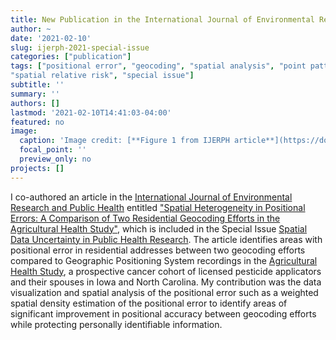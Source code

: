 ```yaml
---
title: New Publication in the International Journal of Environmental Research and Public Health
author: ~
date: '2021-02-10'
slug: ijerph-2021-special-issue
categories: ["publication"]
tags: ["positional error", "geocoding", "spatial analysis", "point pattern", "kernel density estimation", 
"spatial relative risk", "special issue"]
subtitle: ''
summary: ''
authors: []
lastmod: '2021-02-10T14:41:03-04:00'
featured: no
image:
  caption: 'Image credit: [**Figure 1 from IJERPH article**](https://doi.org/10.3390/ijerph18041637)'
  focal_point: ''
  preview_only: no
projects: []
---
```


I co-authored an article in the [International Journal of Environmental Research and Public Health](https://www.mdpi.com/journal/ijerph) entitled ["Spatial Heterogeneity in Positional Errors: A Comparison of Two Residential Geocoding Efforts in the Agricultural Health Study"](https://doi.org/10.3390/ijerph18041637), which is included in the Special Issue [Spatial Data Uncertainty in Public Health Research](https://www.mdpi.com/journal/ijerph/special_issues/Spatial_Uncertainty). The article identifies areas with positional error in residential addresses between two geocoding efforts compared to Geographic Positioning System recordings in the [Agricultural Health Study](https://aghealth.nih.gov/), a prospective cancer cohort of licensed pesticide applicators and their spouses in Iowa and North Carolina. My contribution was the data visualization and spatial analysis of the positional error such as a weighted spatial density estimation of the positional error to identify areas of significant improvement in positional accuracy between geocoding efforts while protecting personally identifiable information.